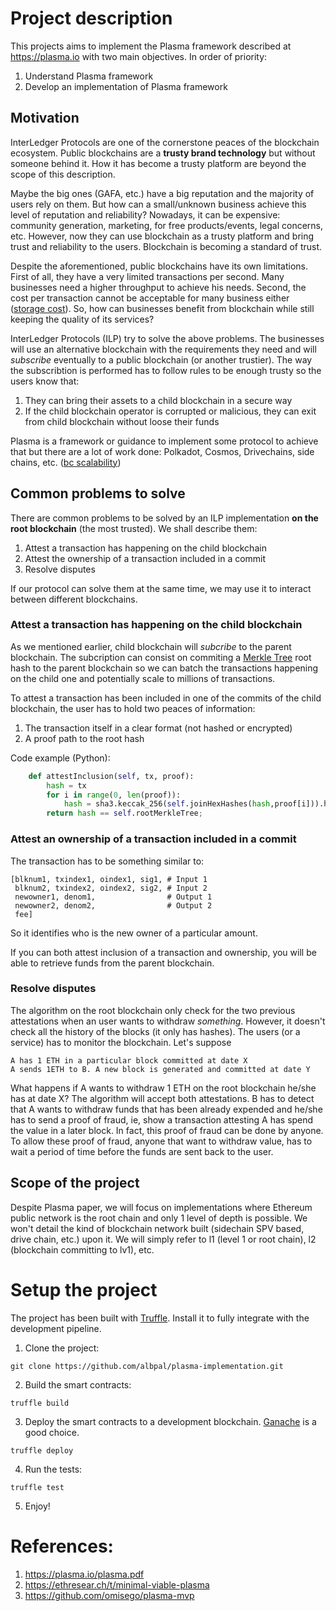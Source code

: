 # Project description
This projects aims to implement the Plasma framework described at https://plasma.io with two main objectives. In order of priority:

1. Understand Plasma framework
2. Develop an implementation of Plasma framework

## Motivation
InterLedger Protocols are one of the cornerstone peaces of the blockchain ecosystem. Public blockchains are a **trusty brand technology** but without someone behind it. How it has become a trusty platform are beyond the scope of this description.

Maybe the big ones (GAFA, etc.) have a big reputation and the majority of users rely on them. But how can a small/unknown business achieve this level of reputation and reliability? Nowadays, it can be expensive: community generation, marketing, for free products/events, legal concerns, etc. However, now they can use blockchain as a trusty platform and bring trust and reliability to the users. Blockchain is becoming a standard of trust.

Despite the aforementioned, public blockchains have its own limitations. First of all, they have a very limited transactions per second. Many businesses need a higher throughput to achieve his needs. Second, the cost per transaction cannot be acceptable for many business either ([storage cost](https://medium.com/@albpalau/desarrollando-sobre-ethereum-tipos-de-almacenamientos-5b4bc0b63c3a)). So, how can businesses benefit from blockchain while still keeping the quality of its services?

InterLedger Protocols (ILP) try to solve the above problems. The businesses will use an alternative blockchain with the requirements they need and will _subscribe_ eventually to a public blockchain (or another trustier). The way the subscribtion is performed has to follow rules to be enough trusty so the users know that:

1. They can bring their assets to a child blockchain in a secure way
2. If the child blockchain operator is corrupted or malicious, they can exit from child blockchain without loose their funds

Plasma is a framework or guidance to implement some protocol to achieve that but there are a lot of work done: Polkadot, Cosmos, Drivechains, side chains, etc.  ([bc scalability](https://medium.com/@albpalau/la-escalabilidad-en-blockchains-p%C3%BAblicas-5ba5408622c9))

## Common problems to solve
There are common problems to be solved by an ILP implementation **on the root blockchain** (the most trusted). We shall describe them:

1. Attest a transaction has happening on the child blockchain
2. Attest the ownership of a transaction included in a commit
3. Resolve disputes

If our protocol can solve them at the same time, we may use it to interact between different blockchains.

### Attest a transaction has happening on the child blockchain
As we mentioned earlier, child blockchain will _subcribe_ to the parent blockchain. The subcription can consist on commiting a [Merkle Tree](https://medium.com/@albpalau/tokenizaci%C3%B3n-%C3%A1rbol-de-merkle-1276820a1d60) root hash to the parent blockchain so we can batch the transactions happening on the child one and potentially scale to millions of transactions.

To attest a transaction has been included in one of the commits of the child blockchain, the user has to hold two peaces of information:

1. The transaction itself in a clear format (not hashed or encrypted)
2. A proof path to the root hash

Code example (Python):

```python
    def attestInclusion(self, tx, proof):
        hash = tx
        for i in range(0, len(proof)):
            hash = sha3.keccak_256(self.joinHexHashes(hash,proof[i])).hexdigest()
        return hash == self.rootMerkleTree;
```

### Attest an ownership of a transaction included in a commit
The transaction has to be something similar to:

```
[blknum1, txindex1, oindex1, sig1, # Input 1
 blknum2, txindex2, oindex2, sig2, # Input 2
 newowner1, denom1,                # Output 1
 newowner2, denom2,                # Output 2
 fee]
```
So it identifies who is the new owner of a particular amount.

If you can both attest inclusion of a transaction and ownership, you will be able to retrieve funds from the parent blockchain.

### Resolve disputes
The algorithm on the root blockchain only check for the two previous attestations when an user wants to withdraw _something_. However, it doesn't check all the history of the blocks (it only has hashes). The users (or a service) has to monitor the blockchain. Let's suppose

    A has 1 ETH in a particular block committed at date X
    A sends 1ETH to B. A new block is generated and committed at date Y
What happens if A wants to withdraw 1 ETH  on the root blockchain he/she has at date X? The algorithm will accept both attestations. B has to detect that A wants to withdraw funds that has been already expended and he/she has to send a proof of fraud, ie, show a transaction attesting A has spend the value in a later block. In fact, this proof of fraud can be done by anyone. To allow these proof of fraud, anyone that want to withdraw value, has to wait a period of time before the funds are sent back to the user. 

## Scope of the project
Despite Plasma paper, we will focus on implementations where Ethereum public network is the root chain and only 1 level of depth is possible. We won't detail the kind of blockchain network built (sidechain SPV based, drive chain, etc.) upon it. We will simply refer to l1 (level 1 or root chain), l2 (blockchain committing to lv1), etc.

# Setup the project
The project has been built with [Truffle](https://truffleframework.com/). Install it to fully integrate with the development pipeline.

1. Clone the project:

```git clone https://github.com/albpal/plasma-implementation.git```

2. Build the smart contracts:

```truffle build```

3. Deploy the smart contracts to a development blockchain. [Ganache](https://truffleframework.com/ganache) is a good choice.

```truffle deploy```

4. Run the tests:

```truffle test```

5. Enjoy!

# References:
1. https://plasma.io/plasma.pdf
2. https://ethresear.ch/t/minimal-viable-plasma
3. https://github.com/omisego/plasma-mvp

